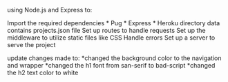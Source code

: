 using Node.js and Express to:

Import the required dependencies
    * Pug
    * Express
    * Heroku
directory data contains projects.json file
Set up routes to handle requests
Set up the middleware to utilize static files like CSS
Handle errors
Set up a server to serve the project

update changes made to: 
    *changed the background color to the navigation and wrapper
    *changed the h1 font from san-serif to bad-script
    *changed the h2 text color to white 
    